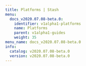 ```yaml
---
title: Platforms | Stash
menu:
  docs_v2020.07.08-beta.0:
    identifier: v1alpha1-platforms
    name: Platforms
    parent: v1alpha1-guides
    weight: 35
menu_name: docs_v2020.07.08-beta.0
info:
  catalog: v2020.07.08-beta.0
  version: v2020.07.08-beta.0
---
```


